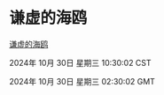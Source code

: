 # 谦虚的海鸥
[谦虚的海鸥](http://219.139.197.74:56308/qxdho/course/base/hotlink/index.php)

2024年 10月 30日 星期三 10:30:02 CST

2024年 10月 30日 星期三 02:30:02 GMT

